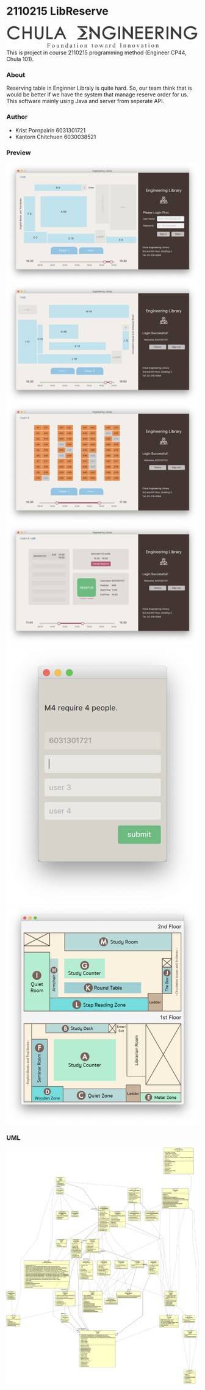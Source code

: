 # 2110215 LibReserve

![img001]
This is project in course 2110215 programming method (Engineer CP44, Chula 101).

### About

Reserving table in Enginner Libraly is quite hard. So, our team think that is would be better if we have the system that manage reserve order for us. This software mainly using Java and server from seperate API.

### Author

- Krist Pornpairin 6031301721
- Kantorn Chitchuen 6030038521

### Preview

![img003]
![img004]
![img005]
![img006]
![img007]
![img008]

### UML

![alt text][uml]

[uml]: https://raw.githubusercontent.com/krist7599555/2110215-LibReserve/master/UML.png
[img001]: https://raw.githubusercontent.com/krist7599555/2110215-LibReserve/master/manual/web/Project%20Manual.fld/image001.png
[img002]: https://raw.githubusercontent.com/krist7599555/2110215-LibReserve/master/manual/web/Project%20Manual.fld/image002.png
[img003]: https://raw.githubusercontent.com/krist7599555/2110215-LibReserve/master/manual/web/Project%20Manual.fld/image003.png
[img004]: https://raw.githubusercontent.com/krist7599555/2110215-LibReserve/master/manual/web/Project%20Manual.fld/image004.png
[img005]: https://raw.githubusercontent.com/krist7599555/2110215-LibReserve/master/manual/web/Project%20Manual.fld/image005.png
[img006]: https://raw.githubusercontent.com/krist7599555/2110215-LibReserve/master/manual/web/Project%20Manual.fld/image006.png
[img007]: https://raw.githubusercontent.com/krist7599555/2110215-LibReserve/master/manual/web/Project%20Manual.fld/image007.png
[img008]: https://raw.githubusercontent.com/krist7599555/2110215-LibReserve/master/manual/web/Project%20Manual.fld/image008.png
[img009]: https://raw.githubusercontent.com/krist7599555/2110215-LibReserve/master/manual/web/Project%20Manual.fld/image009.png
[img010]: https://raw.githubusercontent.com/krist7599555/2110215-LibReserve/master/manual/web/Project%20Manual.fld/image010.png
[img011]: https://raw.githubusercontent.com/krist7599555/2110215-LibReserve/master/manual/web/Project%20Manual.fld/image011.png
[img012]: https://raw.githubusercontent.com/krist7599555/2110215-LibReserve/master/manual/web/Project%20Manual.fld/image012.png
[img013]: https://raw.githubusercontent.com/krist7599555/2110215-LibReserve/master/manual/web/Project%20Manual.fld/image013.png
